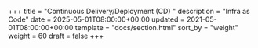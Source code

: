 +++
title = "Continuous Delivery/Deployment (CD) "
description = "Infra as Code"
date = 2025-05-01T08:00:00+00:00
updated = 2021-05-01T08:00:00+00:00
template = "docs/section.html"
sort_by = "weight"
weight = 60
draft = false
+++
